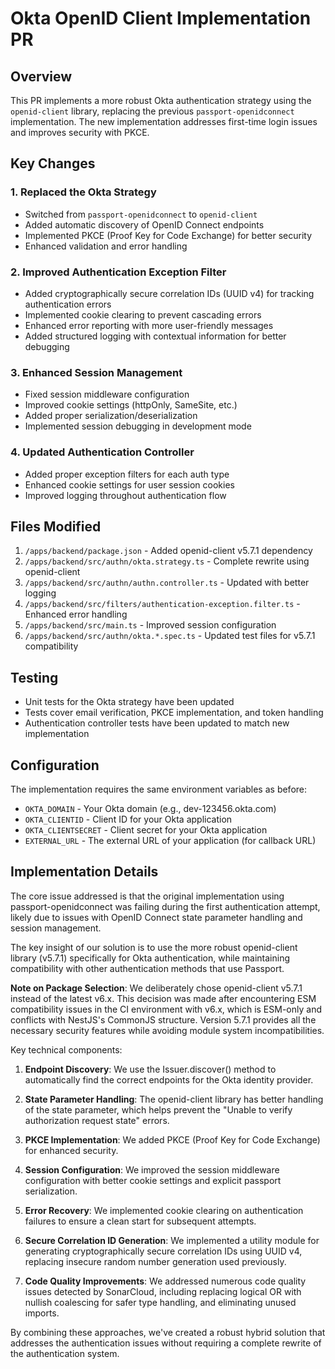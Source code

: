 # Okta OpenID Client Implementation PR

## Overview
This PR implements a more robust Okta authentication strategy using the `openid-client` library, replacing the previous `passport-openidconnect` implementation. The new implementation addresses first-time login issues and improves security with PKCE.

## Key Changes

### 1. Replaced the Okta Strategy
- Switched from `passport-openidconnect` to `openid-client`
- Added automatic discovery of OpenID Connect endpoints
- Implemented PKCE (Proof Key for Code Exchange) for better security
- Enhanced validation and error handling

### 2. Improved Authentication Exception Filter
- Added cryptographically secure correlation IDs (UUID v4) for tracking authentication errors
- Implemented cookie clearing to prevent cascading errors
- Enhanced error reporting with more user-friendly messages
- Added structured logging with contextual information for better debugging

### 3. Enhanced Session Management
- Fixed session middleware configuration
- Improved cookie settings (httpOnly, SameSite, etc.)
- Added proper serialization/deserialization
- Implemented session debugging in development mode

### 4. Updated Authentication Controller
- Added proper exception filters for each auth type
- Enhanced cookie settings for user session cookies
- Improved logging throughout authentication flow

## Files Modified
1. `/apps/backend/package.json` - Added openid-client v5.7.1 dependency
2. `/apps/backend/src/authn/okta.strategy.ts` - Complete rewrite using openid-client
3. `/apps/backend/src/authn/authn.controller.ts` - Updated with better logging
4. `/apps/backend/src/filters/authentication-exception.filter.ts` - Enhanced error handling
5. `/apps/backend/src/main.ts` - Improved session configuration
6. `/apps/backend/src/authn/okta.*.spec.ts` - Updated test files for v5.7.1 compatibility

## Testing
- Unit tests for the Okta strategy have been updated
- Tests cover email verification, PKCE implementation, and token handling
- Authentication controller tests have been updated to match new implementation

## Configuration
The implementation requires the same environment variables as before:
- `OKTA_DOMAIN` - Your Okta domain (e.g., dev-123456.okta.com)
- `OKTA_CLIENTID` - Client ID for your Okta application
- `OKTA_CLIENTSECRET` - Client secret for your Okta application
- `EXTERNAL_URL` - The external URL of your application (for callback URL)

## Implementation Details
The core issue addressed is that the original implementation using passport-openidconnect was failing during the first authentication attempt, likely due to issues with OpenID Connect state parameter handling and session management.

The key insight of our solution is to use the more robust openid-client library (v5.7.1) specifically for Okta authentication, while maintaining compatibility with other authentication methods that use Passport.

**Note on Package Selection**: We deliberately chose openid-client v5.7.1 instead of the latest v6.x. This decision was made after encountering ESM compatibility issues in the CI environment with v6.x, which is ESM-only and conflicts with NestJS's CommonJS structure. Version 5.7.1 provides all the necessary security features while avoiding module system incompatibilities.

Key technical components:

1. **Endpoint Discovery**: We use the Issuer.discover() method to automatically find the correct endpoints for the Okta identity provider.

2. **State Parameter Handling**: The openid-client library has better handling of the state parameter, which helps prevent the "Unable to verify authorization request state" errors.

3. **PKCE Implementation**: We added PKCE (Proof Key for Code Exchange) for enhanced security.

4. **Session Configuration**: We improved the session middleware configuration with better cookie settings and explicit passport serialization.

5. **Error Recovery**: We implemented cookie clearing on authentication failures to ensure a clean start for subsequent attempts.

6. **Secure Correlation ID Generation**: We implemented a utility module for generating cryptographically secure correlation IDs using UUID v4, replacing insecure random number generation used previously.

7. **Code Quality Improvements**: We addressed numerous code quality issues detected by SonarCloud, including replacing logical OR with nullish coalescing for safer type handling, and eliminating unused imports.

By combining these approaches, we've created a robust hybrid solution that addresses the authentication issues without requiring a complete rewrite of the authentication system.